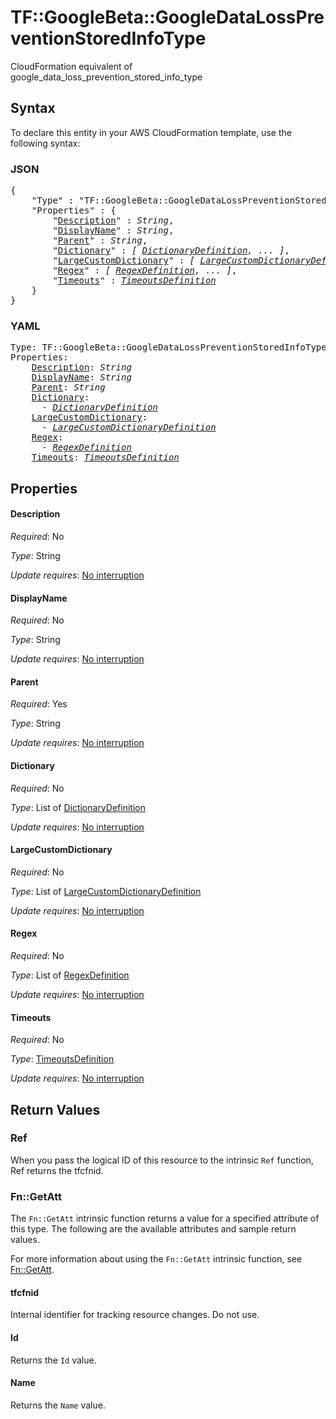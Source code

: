 # TF::GoogleBeta::GoogleDataLossPreventionStoredInfoType

CloudFormation equivalent of google_data_loss_prevention_stored_info_type

## Syntax

To declare this entity in your AWS CloudFormation template, use the following syntax:

### JSON

<pre>
{
    "Type" : "TF::GoogleBeta::GoogleDataLossPreventionStoredInfoType",
    "Properties" : {
        "<a href="#description" title="Description">Description</a>" : <i>String</i>,
        "<a href="#displayname" title="DisplayName">DisplayName</a>" : <i>String</i>,
        "<a href="#parent" title="Parent">Parent</a>" : <i>String</i>,
        "<a href="#dictionary" title="Dictionary">Dictionary</a>" : <i>[ <a href="dictionarydefinition.md">DictionaryDefinition</a>, ... ]</i>,
        "<a href="#largecustomdictionary" title="LargeCustomDictionary">LargeCustomDictionary</a>" : <i>[ <a href="largecustomdictionarydefinition.md">LargeCustomDictionaryDefinition</a>, ... ]</i>,
        "<a href="#regex" title="Regex">Regex</a>" : <i>[ <a href="regexdefinition.md">RegexDefinition</a>, ... ]</i>,
        "<a href="#timeouts" title="Timeouts">Timeouts</a>" : <i><a href="timeoutsdefinition.md">TimeoutsDefinition</a></i>
    }
}
</pre>

### YAML

<pre>
Type: TF::GoogleBeta::GoogleDataLossPreventionStoredInfoType
Properties:
    <a href="#description" title="Description">Description</a>: <i>String</i>
    <a href="#displayname" title="DisplayName">DisplayName</a>: <i>String</i>
    <a href="#parent" title="Parent">Parent</a>: <i>String</i>
    <a href="#dictionary" title="Dictionary">Dictionary</a>: <i>
      - <a href="dictionarydefinition.md">DictionaryDefinition</a></i>
    <a href="#largecustomdictionary" title="LargeCustomDictionary">LargeCustomDictionary</a>: <i>
      - <a href="largecustomdictionarydefinition.md">LargeCustomDictionaryDefinition</a></i>
    <a href="#regex" title="Regex">Regex</a>: <i>
      - <a href="regexdefinition.md">RegexDefinition</a></i>
    <a href="#timeouts" title="Timeouts">Timeouts</a>: <i><a href="timeoutsdefinition.md">TimeoutsDefinition</a></i>
</pre>

## Properties

#### Description

_Required_: No

_Type_: String

_Update requires_: [No interruption](https://docs.aws.amazon.com/AWSCloudFormation/latest/UserGuide/using-cfn-updating-stacks-update-behaviors.html#update-no-interrupt)

#### DisplayName

_Required_: No

_Type_: String

_Update requires_: [No interruption](https://docs.aws.amazon.com/AWSCloudFormation/latest/UserGuide/using-cfn-updating-stacks-update-behaviors.html#update-no-interrupt)

#### Parent

_Required_: Yes

_Type_: String

_Update requires_: [No interruption](https://docs.aws.amazon.com/AWSCloudFormation/latest/UserGuide/using-cfn-updating-stacks-update-behaviors.html#update-no-interrupt)

#### Dictionary

_Required_: No

_Type_: List of <a href="dictionarydefinition.md">DictionaryDefinition</a>

_Update requires_: [No interruption](https://docs.aws.amazon.com/AWSCloudFormation/latest/UserGuide/using-cfn-updating-stacks-update-behaviors.html#update-no-interrupt)

#### LargeCustomDictionary

_Required_: No

_Type_: List of <a href="largecustomdictionarydefinition.md">LargeCustomDictionaryDefinition</a>

_Update requires_: [No interruption](https://docs.aws.amazon.com/AWSCloudFormation/latest/UserGuide/using-cfn-updating-stacks-update-behaviors.html#update-no-interrupt)

#### Regex

_Required_: No

_Type_: List of <a href="regexdefinition.md">RegexDefinition</a>

_Update requires_: [No interruption](https://docs.aws.amazon.com/AWSCloudFormation/latest/UserGuide/using-cfn-updating-stacks-update-behaviors.html#update-no-interrupt)

#### Timeouts

_Required_: No

_Type_: <a href="timeoutsdefinition.md">TimeoutsDefinition</a>

_Update requires_: [No interruption](https://docs.aws.amazon.com/AWSCloudFormation/latest/UserGuide/using-cfn-updating-stacks-update-behaviors.html#update-no-interrupt)

## Return Values

### Ref

When you pass the logical ID of this resource to the intrinsic `Ref` function, Ref returns the tfcfnid.

### Fn::GetAtt

The `Fn::GetAtt` intrinsic function returns a value for a specified attribute of this type. The following are the available attributes and sample return values.

For more information about using the `Fn::GetAtt` intrinsic function, see [Fn::GetAtt](https://docs.aws.amazon.com/AWSCloudFormation/latest/UserGuide/intrinsic-function-reference-getatt.html).

#### tfcfnid

Internal identifier for tracking resource changes. Do not use.

#### Id

Returns the <code>Id</code> value.

#### Name

Returns the <code>Name</code> value.

